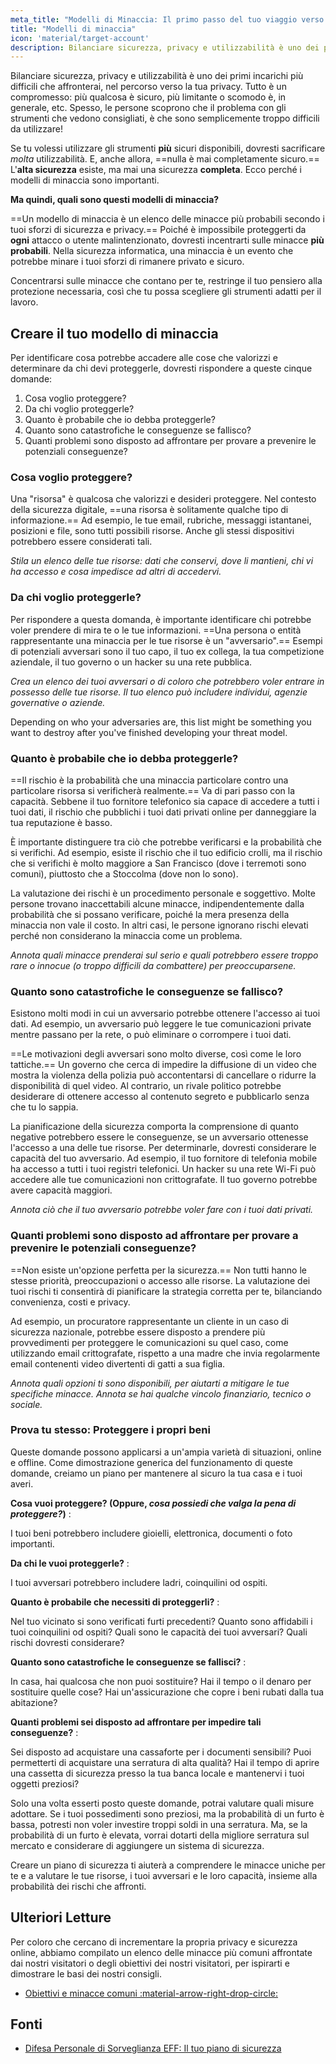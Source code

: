 ```yaml
---
meta_title: "Modelli di Minaccia: Il primo passo del tuo viaggio verso la privacy - Privacy Guides"
title: "Modelli di minaccia"
icon: 'material/target-account'
description: Bilanciare sicurezza, privacy e utilizzabilità è uno dei primi incarichi più difficili che affronterai, nel percorso verso la tua privacy.
---
```


Bilanciare sicurezza, privacy e utilizzabilità è uno dei primi incarichi più difficili che affronterai, nel percorso verso la tua privacy. Tutto è un compromesso: più qualcosa è sicuro, più limitante o scomodo è, in generale, etc. Spesso, le persone scoprono che il problema con gli strumenti che vedono consigliati, è che sono semplicemente troppo difficili da utilizzare!

Se tu volessi utilizzare gli strumenti **più** sicuri disponibili, dovresti sacrificare *molta* utilizzabilità. E, anche allora, ==nulla è mai completamente sicuro.== L'**alta sicurezza** esiste, ma mai una sicurezza **completa**. Ecco perché i modelli di minaccia sono importanti.

**Ma quindi, quali sono questi modelli di minaccia?**

==Un modello di minaccia è un elenco delle minacce più probabili secondo i tuoi sforzi di sicurezza e privacy.== Poiché è impossibile proteggerti da **ogni** attacco o utente malintenzionato, dovresti incentrarti sulle minacce **più probabili**. Nella sicurezza informatica, una minaccia è un evento che potrebbe minare i tuoi sforzi di rimanere privato e sicuro.

Concentrarsi sulle minacce che contano per te, restringe il tuo pensiero alla protezione necessaria, così che tu possa scegliere gli strumenti adatti per il lavoro.

## Creare il tuo modello di minaccia

Per identificare cosa potrebbe accadere alle cose che valorizzi e determinare da chi devi proteggerle, dovresti rispondere a queste cinque domande:

1. Cosa voglio proteggere?
2. Da chi voglio proteggerle?
3. Quanto è probabile che io debba proteggerle?
4. Quanto sono catastrofiche le conseguenze se fallisco?
5. Quanti problemi sono disposto ad affrontare per provare a prevenire le potenziali conseguenze?

### Cosa voglio proteggere?

Una "risorsa" è qualcosa che valorizzi e desideri proteggere. Nel contesto della sicurezza digitale, ==una risorsa è solitamente qualche tipo di informazione.== Ad esempio, le tue email, rubriche, messaggi istantanei, posizioni e file, sono tutti possibili risorse. Anche gli stessi dispositivi potrebbero essere considerati tali.

*Stila un elenco delle tue risorse: dati che conservi, dove li mantieni, chi vi ha accesso e cosa impedisce ad altri di accedervi.*

### Da chi voglio proteggerle?

Per rispondere a questa domanda, è importante identificare chi potrebbe voler prendere di mira te o le tue informazioni. ==Una persona o entità rappresentante una minaccia per le tue risorse è un "avversario".== Esempi di potenziali avversari sono il tuo capo, il tuo ex collega, la tua competizione aziendale, il tuo governo o un hacker su una rete pubblica.

*Crea un elenco dei tuoi avversari o di coloro che potrebbero voler entrare in possesso delle tue risorse. Il tuo elenco può includere individui, agenzie governative o aziende.*

Depending on who your adversaries are, this list might be something you want to destroy after you've finished developing your threat model.

### Quanto è probabile che io debba proteggerle?

==Il rischio è la probabilità che una minaccia particolare contro una particolare risorsa si verificherà realmente.== Va di pari passo con la capacità. Sebbene il tuo fornitore telefonico sia capace di accedere a tutti i tuoi dati, il rischio che pubblichi i tuoi dati privati online per danneggiare la tua reputazione è basso.

È importante distinguere tra ciò che potrebbe verificarsi e la probabilità che si verifichi. Ad esempio, esiste il rischio che il tuo edificio crolli, ma il rischio che si verifichi è molto maggiore a San Francisco (dove i terremoti sono comuni), piuttosto che a Stoccolma (dove non lo sono).

La valutazione dei rischi è un procedimento personale e soggettivo. Molte persone trovano inaccettabili alcune minacce, indipendentemente dalla probabilità che si possano verificare, poiché la mera presenza della minaccia non vale il costo. In altri casi, le persone ignorano rischi elevati perché non considerano la minaccia come un problema.

*Annota quali minacce prenderai sul serio e quali potrebbero essere troppo rare o innocue (o troppo difficili da combattere) per preoccuparsene.*

### Quanto sono catastrofiche le conseguenze se fallisco?

Esistono molti modi in cui un avversario potrebbe ottenere l'accesso ai tuoi dati. Ad esempio, un avversario può leggere le tue comunicazioni private mentre passano per la rete, o può eliminare o corrompere i tuoi dati.

==Le motivazioni degli avversari sono molto diverse, così come le loro tattiche.== Un governo che cerca di impedire la diffusione di un video che mostra la violenza della polizia può accontentarsi di cancellare o ridurre la disponibilità di quel video. Al contrario, un rivale politico potrebbe desiderare di ottenere accesso al contenuto segreto e pubblicarlo senza che tu lo sappia.

La pianificazione della sicurezza comporta la comprensione di quanto negative potrebbero essere le conseguenze, se un avversario ottenesse l'accesso a una delle tue risorse. Per determinarle, dovresti considerare le capacità del tuo avversario. Ad esempio, il tuo fornitore di telefonia mobile ha accesso a tutti i tuoi registri telefonici. Un hacker su una rete Wi-Fi può accedere alle tue comunicazioni non crittografate. Il tuo governo potrebbe avere capacità maggiori.

*Annota ciò che il tuo avversario potrebbe voler fare con i tuoi dati privati.*

### Quanti problemi sono disposto ad affrontare per provare a prevenire le potenziali conseguenze?

==Non esiste un'opzione perfetta per la sicurezza.== Non tutti hanno le stesse priorità, preoccupazioni o accesso alle risorse. La valutazione dei tuoi rischi ti consentirà di pianificare la strategia corretta per te, bilanciando convenienza, costi e privacy.

Ad esempio, un procuratore rappresentante un cliente in un caso di sicurezza nazionale, potrebbe essere disposto a prendere più provvedimenti per proteggere le comunicazioni su quel caso, come utilizzando email crittografate, rispetto a una madre che invia regolarmente email contenenti video divertenti di gatti a sua figlia.

*Annota quali opzioni ti sono disponibili, per aiutarti a mitigare le tue specifiche minacce. Annota se hai qualche vincolo finanziario, tecnico o sociale.*

### Prova tu stesso: Proteggere i propri beni

Queste domande possono applicarsi a un'ampia varietà di situazioni, online e offline. Come dimostrazione generica del funzionamento di queste domande, creiamo un piano per mantenere al sicuro la tua casa e i tuoi averi.

**Cosa vuoi proteggere? (Oppure, *cosa possiedi che valga la pena di proteggere?*)**
:

I tuoi beni potrebbero includere gioielli, elettronica, documenti o foto importanti.

**Da chi le vuoi proteggerle?**
:

I tuoi avversari potrebbero includere ladri, coinquilini od ospiti.

**Quanto è probabile che necessiti di proteggerli?**
:

Nel tuo vicinato si sono verificati furti precedenti? Quanto sono affidabili i tuoi coinquilini od ospiti? Quali sono le capacità dei tuoi avversari? Quali rischi dovresti considerare?

**Quanto sono catastrofiche le conseguenze se fallisci?**
:

In casa, hai qualcosa che non puoi sostituire? Hai il tempo o il denaro per sostituire quelle cose? Hai un'assicurazione che copre i beni rubati dalla tua abitazione?

**Quanti problemi sei disposto ad affrontare per impedire tali conseguenze?**
:

Sei disposto ad acquistare una cassaforte per i documenti sensibili? Puoi permetterti di acquistare una serratura di alta qualità? Hai il tempo di aprire una cassetta di sicurezza presso la tua banca locale e mantenervi i tuoi oggetti preziosi?

Solo una volta esserti posto queste domande, potrai valutare quali misure adottare. Se i tuoi possedimenti sono preziosi, ma la probabilità di un furto è bassa, potresti non voler investire troppi soldi in una serratura. Ma, se la probabilità di un furto è elevata, vorrai dotarti della migliore serratura sul mercato e considerare di aggiungere un sistema di sicurezza.

Creare un piano di sicurezza ti aiuterà a comprendere le minacce uniche per te e a valutare le tue risorse, i tuoi avversari e le loro capacità, insieme alla probabilità dei rischi che affronti.

## Ulteriori Letture

Per coloro che cercano di incrementare la propria privacy e sicurezza online, abbiamo compilato un elenco delle minacce più comuni affrontate dai nostri visitatori o degli obiettivi dei nostri visitatori, per ispirarti e dimostrare le basi dei nostri consigli.

- [Obiettivi e minacce comuni :material-arrow-right-drop-circle:](common-threats.md)

## Fonti

- [Difesa Personale di Sorveglianza EFF: Il tuo piano di sicurezza](https://ssd.eff.org/en/module/your-security-plan)
